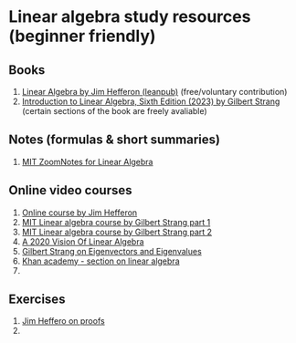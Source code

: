 # Linear algebra study resources (beginner friendly)

## Books

1. [Linear Algebra by Jim Hefferon (leanpub)](https://leanpub.com/linalgebra) (free/voluntary contribution)
2. [Introduction to Linear Algebra, Sixth Edition (2023) by Gilbert Strang](https://math.mit.edu/~gs/linearalgebra/ila6/indexila6.html) (certain sections of the book are freely avaliable)

## Notes (formulas & short summaries)

1. [MIT ZoomNotes for Linear Algebra](https://ocw.mit.edu/courses/res-18-010-a-2020-vision-of-linear-algebra-spring-2020/resources/zoomnotes_18-010/)

## Online video courses

1. [Online course by Jim Hefferon](https://www.youtube.com/playlist?list=PLwF3A0R8OzMoMlE1-SaEh8h9VqUlO-r52)
2. [MIT Linear algebra course by Gilbert Strang part 1](https://ocw.mit.edu/courses/18-06sc-linear-algebra-fall-2011/)
3. [MIT Linear algebra course by Gilbert Strang part 2](https://ocw.mit.edu/courses/18-06-linear-algebra-spring-2010/video_galleries/video-lectures/)
4. [A 2020 Vision Of Linear Algebra](https://ocw.mit.edu/courses/res-18-010-a-2020-vision-of-linear-algebra-spring-2020/video_galleries/videos/)
5. [Gilbert Strang on Eigenvectors and Eigenvalues](https://ocw.mit.edu/courses/res-18-009-learn-differential-equations-up-close-with-gilbert-strang-and-cleve-moler-fall-2015/pages/differential-equations-and-linear-algebra/eigenvalues-and-eigenvectors/)
6. [Khan academy - section on linear algebra](https://www.khanacademy.org/math/linear-algebra)
7. 

## Exercises

1. [Jim Heffero on proofs](https://jheffero.w3.uvm.edu/proofs/ibl-compact.pdf)
2. 
